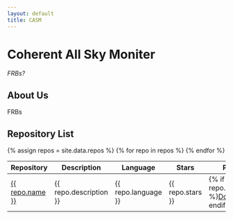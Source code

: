 ```yaml
---
layout: default
title: CASM
---
```


# Coherent All Sky Moniter

_FRBs?_
## About Us

FRBs

## Repository List

<table>
  <thead>
    <tr>
      <th>Repository</th>
      <th>Description</th>
      <th>Language</th>
      <th>Stars</th>
      <th>Pages</th>
      <th>Last Updated</th>
    </tr>
  </thead>
  <tbody>
    {% assign repos = site.data.repos %}
    {% for repo in repos %}
    <tr>
      <td><a href="{{ repo.html_url }}">{{ repo.name }}</a></td>
      <td>{{ repo.description }}</td>
      <td>{{ repo.language }}</td>
      <td>{{ repo.stars }}</td>
      <td>{% if repo.pages_url %}<a href="{{ repo.pages_url }}">Docs</a>{% endif %}</td>
      <td>{{ repo.updated_at | slice: 0, 10 }}</td>
    </tr>
    {% endfor %}
  </tbody>
</table>

